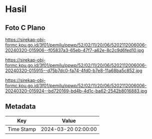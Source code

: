 # Hasil

## Foto C Plano

https://sirekap-obj-formc.kpu.go.id/3f01/pemilu/ppwp/52/02/11/20/06/5202112006006-20240320-015906--f05837a3-65eb-47f7-a62e-8c2c9d6fed10.jpg

https://sirekap-obj-formc.kpu.go.id/3f01/pemilu/ppwp/52/02/11/20/06/5202112006006-20240320-015915--d75b7dc0-fa74-4fd0-b7e8-11a68ba5c852.jpg

https://sirekap-obj-formc.kpu.go.id/3f01/pemilu/ppwp/52/02/11/20/06/5202112006006-20240320-015924--bd720169-bd4b-4d1c-ba62-2542b8016883.jpg


## Metadata

| Key        | Value               |
| ---------- | ------------------- |
| Time Stamp | 2024-03-20 02:00:00 |



